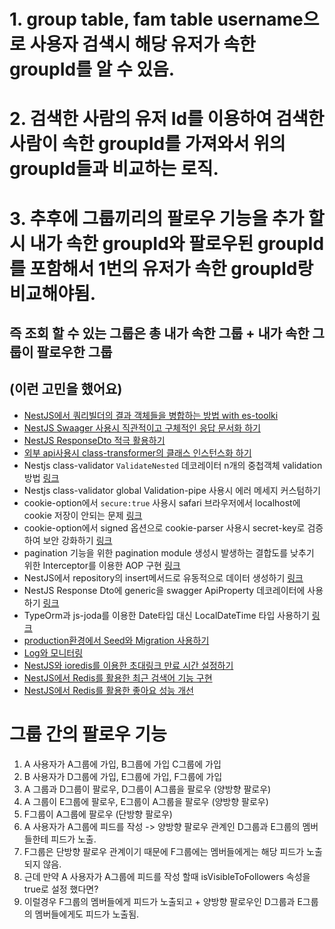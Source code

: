 # 1. group table, fam table username으로 사용자 검색시 해당 유저가 속한 groupId를 알 수 있음.

# 2. 검색한 사람의 유저 Id를 이용하여 검색한 사람이 속한 groupId를 가져와서 위의 groupId들과 비교하는 로직.

# 3. 추후에 그룹끼리의 팔로우 기능을 추가 할시 내가 속한 groupId와 팔로우된 groupId를 포함해서 1번의 유저가 속한 groupId랑 비교해야됨.

## 즉 조회 할 수 있는 그룹은 총 내가 속한 그룹 + 내가 속한 그룹이 팔로우한 그룹

## (이런 고민을 했어요)

- [NestJS에서 쿼리빌더의 결과 객체들을 병합하는 방법 with es-toolki](https://threeyears.tistory.com/637)
- [NestJS Swaager 사용시 직관적이고 구체적인 응답 문서화 하기](https://threeyears.tistory.com/555)
- [NestJS ResponseDto 적극 활용하기](https://threeyears.tistory.com/553)
- [외부 api사용시 class-transformer의 클래스 인스턴스화 하기](https://threeyears.tistory.com/560)
- Nestjs class-validator `ValidateNested` 데코레이터 n개의 중첩객체 validation 방법 [링크](https://threeyears.tistory.com/513)
- Nestjs class-validator global Validation-pipe 사용시 에러 메세지 커스텀하기
- cookie-option에서 `secure:true` 사용시 safari 브라우저에서 localhost에 cookie 저장이 안되는 문제 [링크](https://threeyears.tistory.com/517)
- cookie-option에서 signed 옵션으로 cookie-parser 사용시 secret-key로 검증하여 보안 강화하기 [링크](https://threeyears.tistory.com/502)
- pagination 기능을 위한 pagination module 생성시 발생하는 결합도를 낮추기 위한 Interceptor를 이용한 AOP 구현 [링크](https://threeyears.tistory.com/518)
- NestJS에서 repository의 insert메서드로 유동적으로 데이터 생성하기 [링크](https://threeyears.tistory.com/526)
- NestJS Response Dto에 generic을 swagger ApiProperty 데코레이터에 사용하기 [링크](https://threeyears.tistory.com/525)
- TypeOrm과 js-joda를 이용한 Date타입 대신 LocalDateTime 타입 사용하기 [링크](https://threeyears.tistory.com/549)
- [production환경에서 Seed와 Migration 사용하기](https://threeyears.tistory.com/580)
- [Log와 모니터링](https://threeyears.tistory.com/581)
- [NestJS와 ioredis를 이용한 초대링크 만료 시간 설정하기](https://threeyears.tistory.com/599)
- [NestJS에서 Redis를 활용한 최근 검색어 기능 구현](https://threeyears.tistory.com/614)
- [NestJS에서 Redis를 활용한 좋아요 성능 개선](https://threeyears.tistory.com/621)

# 그룹 간의 팔로우 기능

1. A 사용자가 A그룹에 가입, B그룹에 가입 C그룹에 가입
2. B 사용자가 D그룹에 가입, E그룹에 가입, F그룹에 가입
3. A 그룹과 D그룹이 팔로우, D그룹이 A그룹을 팔로우 (양방향 팔로우)
4. A 그룹이 E그룹에 팔로우, E그룹이 A그룹을 팔로우 (양방향 팔로우)
5. F그룹이 A그룹에 팔로우 (단방향 팔로우)
6. A 사용자가 A그룹에 피드를 작성 -> 양방향 팔로우 관계인 D그룹과 E그룹의 멤버들한테 피드가 노출.
7. F그룹은 단방향 팔로우 관계이기 때문에 F그룹에는 멤버들에게는 해당 피드가 노출되지 않음.
8. 근데 만약 A 사용자가 A그룹에 피드를 작성 할때 isVisibleToFollowers 속성을 true로 설정 했다면?
9. 이럴경우 F그룹의 멤버들에게 피드가 노출되고 + 양방향 팔로우인 D그룹과 E그룹의 멤버들에게도 피드가 노출됨.
